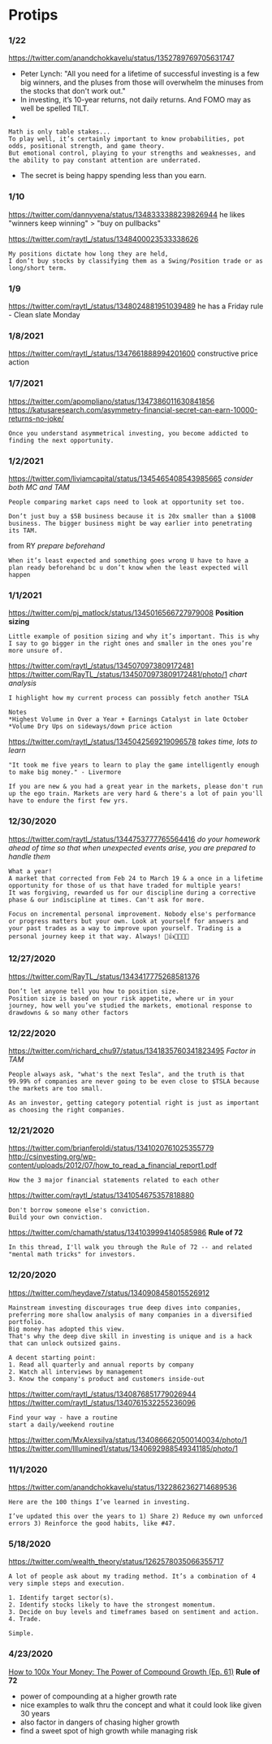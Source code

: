 # Protips


### 1/22
https://twitter.com/anandchokkavelu/status/1352789769705631747
- Peter Lynch: "All you need for a lifetime of successful investing is a few big winners, and the pluses from those will overwhelm the minuses from the stocks that don't work out."
- In investing, it’s 10-year returns, not daily returns. And FOMO may as well be spelled TILT.
-
```
Math is only table stakes...
To play well, it’s certainly important to know probabilities, pot odds, positional strength, and game theory.
But emotional control, playing to your strengths and weaknesses, and the ability to pay constant attention are underrated.
```
- The secret is being happy spending less than you earn.


### 1/10
https://twitter.com/dannyvena/status/1348333388239826944
he likes "winners keep winning" > "buy on pullbacks"

https://twitter.com/raytl_/status/1348400023533338626
```
My positions dictate how long they are held,
I don’t buy stocks by classifying them as a Swing/Position trade or as long/short term.
```


### 1/9
https://twitter.com/raytl_/status/1348024881951039489
he has a Friday rule - Clean slate Monday


### 1/8/2021
https://twitter.com/raytl_/status/1347661888994201600
constructive price action


### 1/7/2021
https://twitter.com/apompliano/status/1347386011630841856
https://katusaresearch.com/asymmetry-financial-secret-can-earn-10000-returns-no-joke/
```
Once you understand asymmetrical investing, you become addicted to finding the next opportunity.
```


### 1/2/2021
https://twitter.com/liviamcapital/status/1345465408543985665
*consider both MC and TAM*
```
People comparing market caps need to look at opportunity set too.

Don’t just buy a $5B business because it is 20x smaller than a $100B business. The bigger business might be way earlier into penetrating its TAM.
```

from RY
*prepare beforehand*
```
When it’s least expected and something goes wrong U have to have a plan ready beforehand bc u don’t know when the least expected will happen
```


### 1/1/2021
https://twitter.com/pj_matlock/status/1345016566727979008
**Position sizing**
```
Little example of position sizing and why it’s important. This is why I say to go bigger in the right ones and smaller in the ones you’re more unsure of.
```

https://twitter.com/raytl_/status/1345070973809172481
https://twitter.com/RayTL_/status/1345070973809172481/photo/1
*chart analysis*
```
I highlight how my current process can possibly fetch another TSLA

Notes
*Highest Volume in Over a Year + Earnings Catalyst in late October
*Volume Dry Ups on sideways/down price action
```

https://twitter.com/raytl_/status/1345042569219096578
*takes time, lots to learn*
```
"It took me five years to learn to play the game intelligently enough to make big money." - Livermore

If you are new & you had a great year in the markets, please don't run up the ego train. Markets are very hard & there's a lot of pain you'll have to endure the first few yrs.
```


### 12/30/2020
https://twitter.com/raytl_/status/1344753777765564416
*do your homework ahead of time so that when unexpected events arise, you are prepared to handle them*
```
What a year!
A market that corrected from Feb 24 to March 19 & a once in a lifetime opportunity for those of us that have traded for multiple years!
It was forgiving, rewarded us for our discipline during a corrective phase & our indiscipline at times. Can't ask for more.
```
```
Focus on incremental personal improvement. Nobody else's performance or progress matters but your own. Look at yourself for answers and your past trades as a way to improve upon yourself. Trading is a personal journey keep it that way. Always! 🤟👍🔥🦁💯🙏
```


### 12/27/2020
https://twitter.com/RayTL_/status/1343417775268581376
```
Don’t let anyone tell you how to position size.
Position size is based on your risk appetite, where ur in your journey, how well you’ve studied the markets, emotional response to drawdowns & so many other factors
```


### 12/22/2020
https://twitter.com/richard_chu97/status/1341835760341823495
*Factor in TAM*
```
People always ask, "what's the next Tesla", and the truth is that 99.99% of companies are never going to be even close to $TSLA because the markets are too small.

As an investor, getting category potential right is just as important as choosing the right companies.
```


### 12/21/2020
https://twitter.com/brianferoldi/status/1341020761025355779
http://csinvesting.org/wp-content/uploads/2012/07/how_to_read_a_financial_report1.pdf
```
How the 3 major financial statements related to each other
```

https://twitter.com/raytl_/status/1341054675357818880
```
Don't borrow someone else's conviction.
Build your own conviction.
```

https://twitter.com/chamath/status/1341039994140585986
**Rule of 72**
```
In this thread, I'll walk you through the Rule of 72 -- and related "mental math tricks" for investors.
```


### 12/20/2020
https://twitter.com/heydave7/status/1340908458015526912
```
Mainstream investing discourages true deep dives into companies, preferring more shallow analysis of many companies in a diversified portfolio.
Big money has adopted this view.
That's why the deep dive skill in investing is unique and is a hack that can unlock outsized gains.

A decent starting point:
1. Read all quarterly and annual reports by company
2. Watch all interviews by management
3. Know the company's product and customers inside-out
```

https://twitter.com/raytl_/status/1340876851779026944
https://twitter.com/raytl_/status/1340761532255236096
```
Find your way - have a routine
start a daily/weekend routine
```
https://twitter.com/MxAlexsilva/status/1340866620500140034/photo/1
https://twitter.com/Illumined1/status/1340692988549341185/photo/1


### 11/1/2020
https://twitter.com/anandchokkavelu/status/1322862362714689536
```
Here are the 100 things I’ve learned in investing.

I’ve updated this over the years to 1) Share 2) Reduce my own unforced errors 3) Reinforce the good habits, like #47.
```


### 5/18/2020
https://twitter.com/wealth_theory/status/1262578035066355717
```
A lot of people ask about my trading method. It’s a combination of 4 very simple steps and execution.

1. Identify target sector(s).
2. Identify stocks likely to have the strongest momentum.
3. Decide on buy levels and timeframes based on sentiment and action.
4. Trade.

Simple.
```


### 4/23/2020
[How to 100x Your Money: The Power of Compound Growth (Ep. 61)](https://www.youtube.com/watch?v=nkOApFCFrOk)
**Rule of 72**
- power of compounding at a higher growth rate
- nice examples to walk thru the concept and what it could look like given 30 years
- also factor in dangers of chasing higher growth
- find a sweet spot of high growth while managing risk
